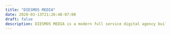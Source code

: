 ```yaml
---
title: "DIESMO5 MEDIA"
date: 2020-03-13T21:26:48-07:00
draft: false
description: DIESMO5 MEDIA is a modern full service digital agency built for the now. We partner with clients to drive their business outcomes. 
---
```


